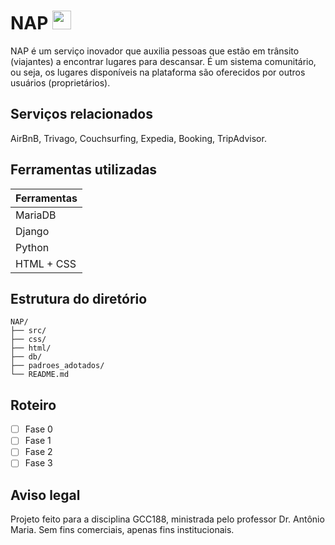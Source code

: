# NAP <img src="https://files.catbox.moe/cy8ooj.svg" width="30">
NAP é um serviço inovador que auxilia pessoas que estão em trânsito (viajantes) a encontrar lugares para descansar. É um sistema comunitário, ou seja, os lugares disponíveis na plataforma são oferecidos por outros usuários (proprietários).

## Serviços relacionados
AirBnB, Trivago, Couchsurfing, Expedia, Booking, TripAdvisor.

## Ferramentas utilizadas
| Ferramentas|
|------------|
| MariaDB    |
| Django     |
| Python     |
| HTML + CSS |

## Estrutura do diretório
```
NAP/
├── src/
├── css/
├── html/
├── db/
├── padroes_adotados/
└── README.md
```
## Roteiro
- [ ] Fase 0
- [ ] Fase 1
- [ ] Fase 2
- [ ] Fase 3

## Aviso legal
Projeto feito para a disciplina GCC188, ministrada pelo professor Dr. Antônio Maria. Sem fins comerciais, apenas fins institucionais.

